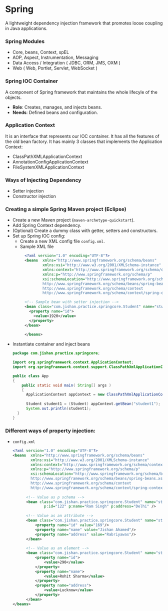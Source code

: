 # **Spring**
A lightweight dependency injection framework that promotes loose
coupling in Java applications.

### Spring Modules
- Core, beans, Context, spEL
- AOP, Aspect, Instrumentation, Messaging
- Data Access / Integration ( JDBC, ORM, JMS, OXM )
- Web ( Web, Portlet, Servlet, WebSocket )

### Spring IOC Container
A component of Spring framework that maintains the whole lifecyle of the objects.
- **Role**: Creates, manages, and injects beans.
- **Needs**: Defined beans and configuration.

### Application Context
It is an interface that represents our IOC container. It has all
the features of the old bean factory. It has mainly 3 classes that
implements the Application Context:
- ClassPathXMLApplicationContext
- AnnotationConfigApplicationContext
- FileSystemXMLApplicationContext

### Ways of Injecting Dependency
- Setter injection
- Constructor injection

### Creating a simple Spring Maven project (Eclipse)
- Create a new Maven project (`maven-archetype-quickstart`).
- Add Spring Context dependency.
- (Optional) Create a dummy class with getter, setters and constructors.
- Set up Spring IOC config:
  - Create a new XML config file `config.xml`.
  - Sample XML file
    ```XML
      <?xml version="1.0" encoding="UTF-8"?>
      <beans  xmlns="http://www.springframework.org/schema/beans"
              xmlns:xsi="http://www.w3.org/2001/XMLSchema-instance"
              xmlns:context="http://www.springframework.org/schema/context"
              xmlns:p="http://www.springframework.org/schema/p"
              xsi:schemaLocation="http://www.springframework.org/schema/beans
              http://www.springframework.org/schema/beans/spring-beans.xsd
              http://www.springframework.org/schema/context
              http://www.springframework.org/schema/context/spring-context.xsd">

      <!-- Sample bean with setter injection -->
      <bean class="com.jishan.practice.springcore.Student" name="student1">
        <property name="id">
          <value>1920</value>
        </property>
      </bean>
      
      </beans>
      ```
- Instantiate container and inject beans
  ```java
  package com.jishan.practice.springcore;

  import org.springframework.context.ApplicationContext;
  import org.springframework.context.support.ClassPathXmlApplicationContext;
  
  public class App 
  {
      public static void main( String[] args )
      {
    	ApplicationContext appContext = new ClassPathXmlApplicationContext("config.xml");
    	
    	Student student1 = (Student) appContext.getBean("student1");
    	System.out.println(student1);
    }
  }

  ```

### Different ways of property injection:
- `config.xml`
  ```XML
  <?xml version="1.0" encoding="UTF-8"?>
  <beans  xmlns="http://www.springframework.org/schema/beans"
          xmlns:xsi="http://www.w3.org/2001/XMLSchema-instance"
          xmlns:context="http://www.springframework.org/schema/context"
          xmlns:p="http://www.springframework.org/schema/p"
          xsi:schemaLocation="http://www.springframework.org/schema/beans
          http://www.springframework.org/schema/beans/spring-beans.xsd
          http://www.springframework.org/schema/context
          http://www.springframework.org/schema/context/spring-context.xsd">
		
		<!-- Value as p schema -->
		<bean class="com.jishan.practice.springcore.Student" name="student1"
				p:id="122" p:name="Ram Singh" p:address="Delhi" />
				
		<!-- Value as an attribute -->
		<bean class="com.jishan.practice.springcore.Student" name="student2">
			<property name="id" value="169"/>
			<property name="name" value="Jishan Ahamed"/>
			<property name="address" value="Rabriyawas"/>
		</bean>
		
		<!-- Value as an element -->
		<bean class="com.jishan.practice.springcore.Student" name="student3">
			<property name="id">
				<value>290</value>
			</property>
			<property name="name">
				<value>Rohit Sharma</value>
			</property>
			<property name="address">
				<value>Lucknow</value>
			</property>
		</bean>
  </beans>
  ```
